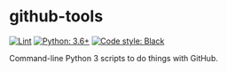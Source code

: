 # github-tools

[![Lint](https://github.com/hugovk/github-tools/actions/workflows/lint.yml/badge.svg)](https://github.com/hugovk/github-tools/actions/workflows/lint.yml)
[![Python: 3.6+](https://img.shields.io/badge/python-3.6+-blue.svg)](https://www.python.org/downloads/)
[![Code style: Black](https://img.shields.io/badge/code%20style-black-000000.svg)](https://github.com/psf/black)

Command-line Python 3 scripts to do things with GitHub.
